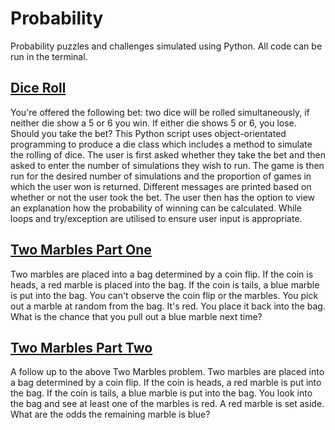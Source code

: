# Probability
Probability puzzles and challenges simulated using Python. All code can be run in the terminal.

## [Dice Roll](dice_roll.py)

You're offered the following bet: two dice will be rolled simultaneously, if neither die show a 5 or 6 you win. If either die shows 5 or 6, you lose. Should you take the bet? This Python script uses object-orientated programming to produce a die class which includes a method to simulate the rolling of dice. The user is first asked whether they take the bet and then asked to enter the number of simulations they wish to run. The game is then run for the desired number of simulations and the proportion of games in which the user won is returned. Different messages are printed based on whether or not the user took the bet. The user then has the option to view an explanation how the probability of winning can be calculated. While loops and try/exception are utilised to ensure user input is appropriate.

## [Two Marbles Part One](two_marbles_part_one.py)

Two marbles are placed into a bag determined by a coin flip. If the coin is heads, a red marble is placed into the bag. If the coin is tails, a blue marble is put into the bag. You can't observe the coin flip or the marbles. You pick out a marble at random from the bag. It's red. You place it back into the bag. What is the chance that you pull out a blue marble next time?

## [Two Marbles Part Two](two_marbles_part_two.py)

A follow up to the above Two Marbles problem. Two marbles are placed into a bag determined by a coin flip. If the coin is heads, a red marble is put into the bag. If the coin is tails, a blue marble is put into the bag. You look into the bag and see at least one of the marbles is red. A red marble is set aside. What are the odds the remaining marble is blue?
